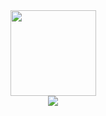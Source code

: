 <div align="center"> 
  <img height="137px" src="https://github-readme-stats.vercel.app/api?username=cheny26&hide_title=true&hide_border=true&show_icons=trueline_height=21&text_color=000&icon_color=000&bg_color=0,ea6161,ffc64d,fffc4d,52fa5a&theme=graywhite&locale=cn" />
</div>
<div align="center"> 
     <img src="https://github-readme-stats.vercel.app/api/top-langs/?username=cheny26&hide_title=true&hide_border=true&layout=compact&langs_count=6&text_color=000&icon_color=fff&bg_color=0,52fa5a,4dfcff,c64dff&theme=graywhite" />
</div  
